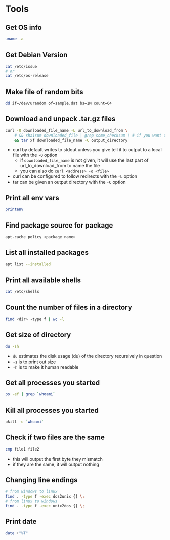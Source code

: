 # Tools

## Get OS info
```bash
uname -a
```

## Get Debian Version
```bash
cat /etc/issue
# or
cat /etc/os-release
```

## Make file of random bits
```bash
dd if=/dev/urandom of=sample.dat bs=1M count=64
```

## Download and unpack .tar.gz files
```bash
curl -O downloaded_file_name -L url_to_download_from \
    # && sha1sum downloaded_file | grep some_checksum \ # if you want to do integrity checking
    && tar xf downloaded_file_name -C output_directory
```
- curl by default writes to stdout unless you give tell it to output to a local file with the `-O` option
  - if `downloaded_file_name` is not given, it will use the last part of url_to_download_from to name the file
  - you can also do `curl <address> -o <file>`
- curl can be configured to follow redirects with the `-L` option
- tar can be given an output directory with the `-C` option

## Print all env vars
```bash
printenv
```

## Find package source for package
```bash
apt-cache policy <package name>
```

## List all installed packages
```bash
apt list --installed
```

## Print all available shells
```bash
cat /etc/shells
```

## Count the number of files in a directory
```bash
find <dir> -type f | wc -l
```

## Get size of directory
```bash
du -sh
```
- `du` estimates the disk usage (du) of the directory recursively in question
- `-s` is to print out size
- `-h` is to make it human readable

## Get all processes you started
```bash
ps -ef | grep `whoami`
```

## Kill all processes you started
```bash
pkill -u `whoami`
```

## Check if two files are the same
```bash
cmp file1 file2
```
- this will output the first byte they mismatch
- if they are the same, it will output nothing

## Changing line endings
```bash
# from windows to linux
find . -type f -exec dos2unix {} \;
# from linux to windows
find . -type f -exec unix2dos {} \;
```

## Print date
```bash
date +"%T"
```